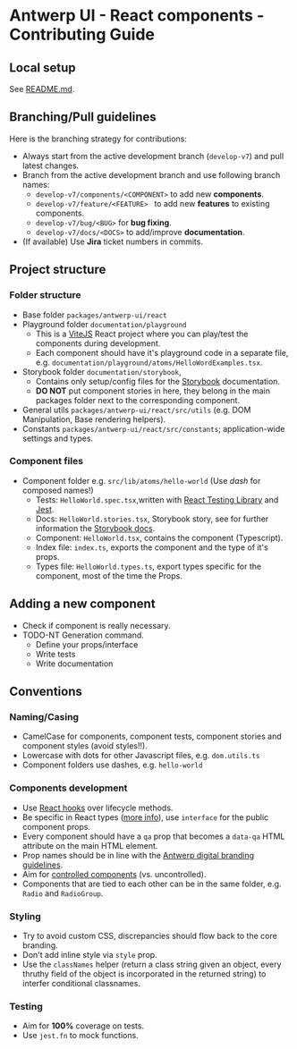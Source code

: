 # Antwerp UI - React components - Contributing Guide

## Local setup

See [README.md](README.md).



## Branching/Pull guidelines

Here is the branching strategy for contributions:

- Always start from the active development branch (`develop-v7`) and pull latest changes.
- Branch from the active development branch and use following branch names:
  - `develop-v7/components/<COMPONENT>` to add new **components**.
  - `develop-v7/feature/<FEATURE> ` to add new **features** to existing components.
  - `develop-v7/bug/<BUG>` for **bug fixing**.
  - `develop-v7/docs/<DOCS>` to add/improve **documentation**.
- (If available) Use **Jira** ticket numbers in commits.



## Project structure

### Folder structure

- Base folder `packages/antwerp-ui/react`
- Playground folder `documentation/playground` 
  - This is a [ViteJS](https://vitejs.dev/) React project where you can play/test the components during development.
  - Each component should have it's playground code in a separate file, e.g. `documentation/playground/atoms/HelloWordExamples.tsx`.
- Storybook folder `documentation/storybook`, 
  - Contains only setup/config files for the [Storybook](https://storybook.js.org/) documentation.
  - **DO NOT** put component stories in here, they belong in the main packages folder next to the corresponding component.
- General utils `packages/antwerp-ui/react/src/utils` (e.g. DOM Manipulation, Base rendering helpers).
- Constants `packages/antwerp-ui/react/src/constants`; application-wide settings and types.

### Component files

- Component folder e.g. `src/lib/atoms/hello-world` (Use *dash* for composed names!)
  - Tests: `HelloWorld.spec.tsx`,written with [React Testing Library](https://testing-library.com/docs/dom-testing-library/intro/) and [Jest](https://jestjs.io/).
  - Docs: `HelloWorld.stories.tsx`, Storybook story, see for further information the [Storybook docs](https://storybook.js.org/docs/react/get-started/introduction).
  - Component: `HelloWorld.tsx`, contains the component (Typescript). 
  - Index file: `index.ts`, exports the component and the type of it's props. 
  - Types file: `HelloWorld.types.ts`, export types specific for the component, most of the time the Props.



## Adding a new component

- Check if component is really necessary.
- TODO-NT Generation command.
  - Define your props/interface
  - Write tests
  - Write documentation



## Conventions

### Naming/Casing

- CamelCase for components, component tests, component stories and component styles (avoid styles!!).
- Lowercase with dots for other Javascript files, e.g. `dom.utils.ts`
- Component folders use dashes, e.g. `hello-world`

### Components development

- Use [React hooks](https://reactjs.org/docs/hooks-intro.html) over lifecycle methods.
- Be specific in React types ([more info](https://dev.to/fromaline/jsxelement-vs-reactelement-vs-reactnode-2mh2)), use `interface` for the public component props.
- Every component should have a `qa` prop that becomes a `data-qa` HTML attribute on the main HTML element.
- Prop names should be in line with the [Antwerp digital branding guidelines](https://digitale-huisstijl.antwerpen.be/getting-started).
- Aim for [controlled components](https://reactjs.org/docs/forms.html#controlled-components) (vs. uncontrolled).
- Components that are tied to each other can be in the same folder, e.g. `Radio` and `RadioGroup`.

### Styling

- Try to avoid custom CSS, discrepancies should flow back to the core branding.
- Don't add inline style via `style` prop. 
- Use the `classNames` helper (return a class string given an object, every thruthy field of the object is incorporated in the returned string) to interfer conditional classnames.

### Testing

- Aim for **100%** coverage on tests.
- Use `jest.fn`  to mock functions.


